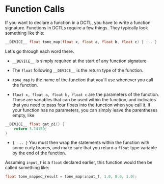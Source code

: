 # Function Calls

If you want to declare a function in a DCTL, you have to write a function signature. Functions in DCTLs require a few things. They typically look something like this:

```c
__DEVICE__ float tone_map(float x, float a, float b, float c) { ... }
```

Let's go through each word there.

* `__DEVICE__` is simply required at the start of any function signature

* The `float` following `__DEVICE__` is the return type of the function.

* `tone_map` is the name of the function that you'll use whenever you call the function.

* `float x, float a, float b, float c` are the parameters of the function. These are variables that can be used within the function, and indicates that you need to pass four floats into the function when you call it. If your function has no parameters, you can simply leave the parentheses empty, like

```c
__DEVICE__ float get_pi() {
    return 3.14159;
}
```

* `{ ... }` You must then wrap the statements within the function with some curly braces, and make sure that you return a `float` type variable by the end of the function.

Assuming `input_f` is a `float` declared earlier, this function would then be called something like:

```c
float tone_mapped_result = tone_map(input_f, 1.0, 0.0, 1.0);
```